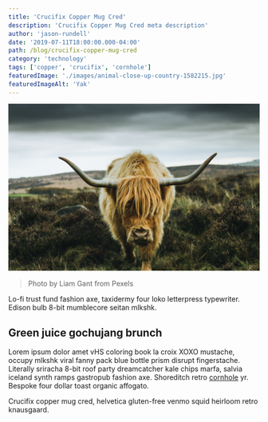 ```yaml
---
title: 'Crucifix Copper Mug Cred'
description: 'Crucifix Copper Mug Cred meta description'
author: 'jason-rundell'
date: '2019-07-11T18:00:00.000-04:00'
path: /blog/crucifix-copper-mug-cred
category: 'technology'
tags: ['copper', 'crucifix', 'cornhole']
featuredImage: './images/animal-close-up-country-1582215.jpg'
featuredImageAlt: 'Yak'
---
```


![Yak](./images/animal-close-up-country-1582215.jpg)

> Photo by Liam Gant from Pexels

Lo-fi trust fund fashion axe, taxidermy four loko letterpress typewriter. Edison
bulb 8-bit mumblecore seitan mlkshk.

## Green juice gochujang brunch

Lorem ipsum dolor amet vHS coloring book la croix XOXO mustache, occupy mlkshk
viral fanny pack blue bottle prism disrupt fingerstache. Literally sriracha
8-bit roof party dreamcatcher kale chips marfa, salvia iceland synth ramps
gastropub fashion axe. Shoreditch retro [cornhole](./cornhole-quinoa) yr.
Bespoke four dollar toast organic affogato.

Crucifix copper mug cred, helvetica gluten-free venmo squid heirloom retro
knausgaard.
